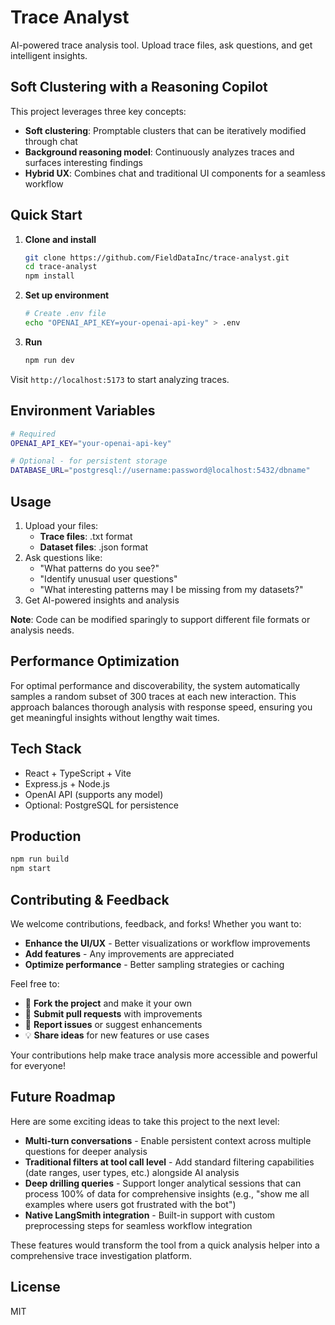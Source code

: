 # Trace Analyst


AI-powered trace analysis tool. Upload trace files, ask questions, and get intelligent insights.

## Soft Clustering with a Reasoning Copilot

This project leverages three key concepts:

* **Soft clustering**: Promptable clusters that can be iteratively modified through chat
* **Background reasoning model**: Continuously analyzes traces and surfaces interesting findings
* **Hybrid UX**: Combines chat and traditional UI components for a seamless workflow

## Quick Start

1. **Clone and install**
   ```bash
   git clone https://github.com/FieldDataInc/trace-analyst.git
   cd trace-analyst
   npm install
   ```

2. **Set up environment**
   ```bash
   # Create .env file
   echo "OPENAI_API_KEY=your-openai-api-key" > .env
   ```

3. **Run**
   ```bash
   npm run dev
   ```

Visit `http://localhost:5173` to start analyzing traces.

## Environment Variables

```bash
# Required
OPENAI_API_KEY="your-openai-api-key"

# Optional - for persistent storage
DATABASE_URL="postgresql://username:password@localhost:5432/dbname"
```

## Usage

1. Upload your files:
   - **Trace files**: .txt format 
   - **Dataset files**: .json format
2. Ask questions like:
   - "What patterns do you see?"
   - "Identify unusual user questions"
   - "What interesting patterns may I be missing from my datasets?"
3. Get AI-powered insights and analysis

**Note**: Code can be modified sparingly to support different file formats or analysis needs.

## Performance Optimization

For optimal performance and discoverability, the system automatically samples a random subset of 300 traces at each new interaction. This approach balances thorough analysis with response speed, ensuring you get meaningful insights without lengthy wait times.

## Tech Stack

- React + TypeScript + Vite
- Express.js + Node.js  
- OpenAI API (supports any model)
- Optional: PostgreSQL for persistence

## Production

```bash
npm run build
npm start
```

## Contributing & Feedback

We welcome contributions, feedback, and forks! Whether you want to:


- **Enhance the UI/UX** - Better visualizations or workflow improvements  
- **Add features** - Any improvements are appreciated
- **Optimize performance** - Better sampling strategies or caching

Feel free to:
- 🍴 **Fork the project** and make it your own
- 📝 **Submit pull requests** with improvements
- 🐛 **Report issues** or suggest enhancements
- 💡 **Share ideas** for new features or use cases

Your contributions help make trace analysis more accessible and powerful for everyone!

## Future Roadmap

Here are some exciting ideas to take this project to the next level:

- **Multi-turn conversations** - Enable persistent context across multiple questions for deeper analysis
- **Traditional filters at tool call level** - Add standard filtering capabilities (date ranges, user types, etc.) alongside AI analysis
- **Deep drilling queries** - Support longer analytical sessions that can process 100% of data for comprehensive insights (e.g., "show me all examples where users got frustrated with the bot")
- **Native LangSmith integration** - Built-in support with custom preprocessing steps for seamless workflow integration

These features would transform the tool from a quick analysis helper into a comprehensive trace investigation platform.

## License

MIT